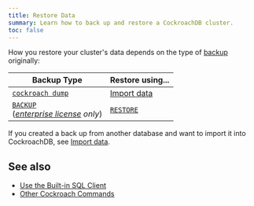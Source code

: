 ```yaml
---
title: Restore Data
summary: Learn how to back up and restore a CockroachDB cluster.
toc: false
---
```


How you restore your cluster's data depends on the type of [backup](backup.html) originally:

Backup Type | Restore using...
------------|-----------------
[`cockroach dump`](sql-dump.html) | [Import data](import-data.html#import-from-generic-sql-dump)
[`BACKUP`](backup.html)<br/>(*[enterprise license](https://www.cockroachlabs.com/pricing/) only*) | [`RESTORE`](restore.html)

If you created a back up from another database and want to import it into CockroachDB, see [Import data](import-data.html).

## See also

- [Use the Built-in SQL Client](use-the-built-in-sql-client.html)
- [Other Cockroach Commands](cockroach-commands.html)
